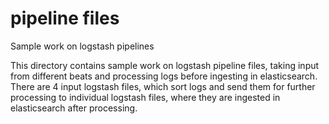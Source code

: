 # pipeline files
Sample work on logstash pipelines

This directory contains sample work on logstash pipeline files, taking input from different beats and processing logs before ingesting in elasticsearch. 
There are 4 input logstash files, which sort logs and send them for further processing to individual logstash files, where they are ingested in elasticsearch after processing. 